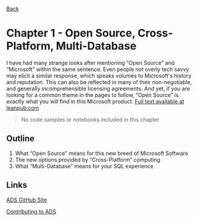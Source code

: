 [Back](../readme.md)

# Chapter 1 - Open Source, Cross-Platform, Multi-Database
I have had many strange looks after mentioning “Open Source” and “Microsoft” within the same sentence. Even people not overly tech savvy may elicit a similar response, which speaks volumes to Microsoft's history and reputation. This can also be reflected in many of their non-negotiable, and generally incomprehensible licensing agreements. And yet, if you are looking for a common theme in the pages to follow, “Open Source” is exactly what you will find in this Microsoft product. [Full text available at leanpub.com](https://leanpub.com/hands-on-ads)

> No code samples or notebooks included in this chapter

## Outline

1. What “Open Source” means for this new breed of Microsoft Software
1. The new options provided by “Cross-Platform” computing
1. What “Multi-Database” means for your SQL experience

## Links

[ADS GitHub Site](https://github.com/microsoft/azuredatastudio)

[Contributing to ADS](https://github.com/microsoft/azuredatastudio/blob/master/CONTRIBUTING.md)
